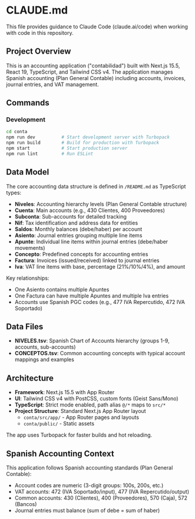 # CLAUDE.md

This file provides guidance to Claude Code (claude.ai/code) when working with code in this repository.

## Project Overview

This is an accounting application ("contabilidad") built with Next.js 15.5, React 19, TypeScript, and Tailwind CSS v4. The application manages Spanish accounting (Plan General Contable) including accounts, invoices, journal entries, and VAT management.

## Commands

### Development
```bash
cd conta
npm run dev          # Start development server with Turbopack
npm run build        # Build for production with Turbopack
npm start            # Start production server
npm run lint         # Run ESLint
```

## Data Model

The core accounting data structure is defined in `/README.md` as TypeScript types:

- **Niveles**: Accounting hierarchy levels (Plan General Contable structure)
- **Cuenta**: Main accounts (e.g., 430 Clientes, 400 Proveedores)
- **Subconta**: Sub-accounts for detailed tracking
- **Nif**: Tax identification and address data for entities
- **Saldos**: Monthly balances (debe/haber) per account
- **Asiento**: Journal entries grouping multiple line items
- **Apunte**: Individual line items within journal entries (debe/haber movements)
- **Concepto**: Predefined concepts for accounting entries
- **Factura**: Invoices (issued/received) linked to journal entries
- **Iva**: VAT line items with base, percentage (21%/10%/4%), and amount

Key relationships:
- One Asiento contains multiple Apuntes
- One Factura can have multiple Apuntes and multiple Iva entries
- Accounts use Spanish PGC codes (e.g., 477 IVA Repercutido, 472 IVA Soportado)

## Data Files

- **NIVELES.tsv**: Spanish Chart of Accounts hierarchy (groups 1-9, accounts, sub-accounts)
- **CONCEPTOS.tsv**: Common accounting concepts with typical account mappings and examples

## Architecture

- **Framework**: Next.js 15.5 with App Router
- **UI**: Tailwind CSS v4 with PostCSS, custom fonts (Geist Sans/Mono)
- **TypeScript**: Strict mode enabled, path alias `@/*` maps to `src/*`
- **Project Structure**: Standard Next.js App Router layout
  - `conta/src/app/` - App Router pages and layouts
  - `conta/public/` - Static assets

The app uses Turbopack for faster builds and hot reloading.

## Spanish Accounting Context

This application follows Spanish accounting standards (Plan General Contable):
- Account codes are numeric (3-digit groups: 100s, 200s, etc.)
- VAT accounts: 472 (IVA Soportado/input), 477 (IVA Repercutido/output)
- Common accounts: 430 (Clientes), 400 (Proveedores), 570 (Caja), 572 (Bancos)
- Journal entries must balance (sum of debe = sum of haber)